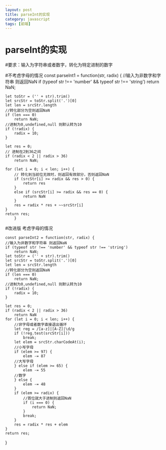 ```yaml
---
layout: post
title: parseInt的实现
category: javascript
tags: [前端]
---
```


# parseInt的实现

#要求：输入为字符串或者数字，转化为特定进制的数字

#不考虑字母的情况
	const parseInt1 = function(str, radix) {
	//输入为非数字和字符串 则返回NaN
	if (typeof str !== 'number' && typeof str !== 'string')
		return NaN;

	let toStr = ('' + str).trim()
	let srcStr = toStr.split('.')[0]
	let len = srcStr.length
	//转化部分为空则返回NaN
	if (len === 0)
		return NaN;
	//进制为0,undefined,null 则默认转为10
	if (!radix) {
		radix = 10;
	}

	let res = 0;
	// 进制在2到36之间
	if (radix < 2 || radix > 36)
		return NaN;

	for (let i = 0; i < len; i++) {
		// 转化到当前位无效时，则返回有效部分，否则返回NaN
		if (srcStr[i] >= radix && res > 0) {
			return res
		} 
		else if (srcStr[i] >= radix && res == 0) {
			return NaN
		}
		res = radix * res + ~~srcStr[i]
	}
	return res;
		}

#改进版 考虑字母的情况

	const parseInt2 = function(str, radix) {
	//输入为非数字和字符串 则返回NaN
	if (typeof str !== 'number' && typeof str !== 'string')
		return NaN;
	let toStr = ('' + str).trim()
	let srcStr = toStr.split('.')[0]
	let len = srcStr.length
	//转化部分为空则返回NaN
	if (len === 0)
		return NaN;
	//进制为0,undefined,null 则默认转为10
	if (!radix) {
		radix = 10;
	}

	let res = 0;
	if (radix < 2 || radix > 36)
		return NaN
	for (let i = 0; i < len; i++) {
		//非字母或者数字直接退出循环
		let reg = /[a-z]|[A-Z]|\d/g
		if (!reg.test(srcStr[i]))
			break;
		let elem = srcStr.charCodeAt(i);
		//小写字母
		if (elem >= 97) {
			elem -= 87
		//大写字母
		} else if (elem >= 65) {
			elem -= 55
		//数字
		} else {
			elem -= 48
		}
		if (elem >= radix) {
			//首位就大于进制则返回NaN
			if (i === 0) {
				return NaN;
			}
			break;
		}
		res = radix * res + elem
	}
	return res;
}





